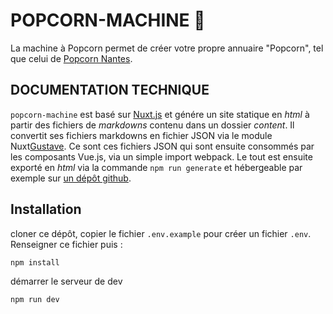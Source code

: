 # POPCORN-MACHINE 🍿

La machine à Popcorn permet de créer votre propre annuaire "Popcorn", tel que celui de [Popcorn Nantes](https://github.com/popcorn-nantes/popcorn-nantes).

## DOCUMENTATION TECHNIQUE

`popcorn-machine` est basé sur [Nuxt.js](https://github.com/nuxt/nuxt.js) et génére un site statique en _html_ à partir des fichiers de _markdowns_ contenu dans un dossier _content_.
Il convertit ses fichiers markdowns en fichier JSON via le module Nuxt[Gustave](https://github.com/yann-yinn/nuxt-gustave). Ce sont ces fichiers JSON qui sont ensuite consommés par les composants Vue.js, via un simple import webpack. Le tout est ensuite exporté en _html_ via la commande `npm run generate` et hébergeable par exemple sur [un dépôt github](https://github.com/popcorn-nantes/popcorn-nantes.github.io).

## Installation

cloner ce dépôt, copier le fichier `.env.example` pour créer un fichier `.env`. Renseigner ce fichier puis :

```sh
npm install
```

démarrer le serveur de dev

```sh
npm run dev
```
